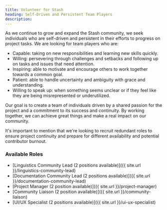 ```yaml
---
title: Volunteer for Stash
heading: Self-Driven and Persistent Team Players
description: 
---
```


As we continue to grow and expand the Stash community, we seek individuals who are self-driven and persistent in their efforts to progress on project tasks. We are looking for team players who are:

- Capable: taking on new responsibilities and learning new skills quickly.
- Willing: persevering through challenges and setbacks and following up on tasks and issues that need attention.
- Inspiring: able to motivate and encourage others to work together towards a common goal.
- Patient: able to handle uncertainty and ambiguity with grace and understanding.
- Willing to speak up: when something seems unclear or if they feel like they are being misrepresented or underutilized.

Our goal is to create a team of individuals driven by a shared passion for the project and a commitment to its success and continuity. By working together, we can achieve great things and make a real impact on our community.

It's important to mention that we're looking to recruit redundant roles to ensure project continuity and prepare for different availability and potential contributor burnout.

### Available Roles
- [Linguistics Community Lead (2 positions available)]({{ site.url }}/linguistics-community-lead)
- [Documentation Community Lead (2 positions available)]({{ site.url }}/documentation-community-lead)
- [Project Manager (2 position available)]({{ site.url }}/project-manager)
- [Community Liaison (2 position available)]({{ site.url }}/community-liaison)
- [UI/UX Specialist (2 positions available)]({{ site.url }}/ui-ux-specialist)
